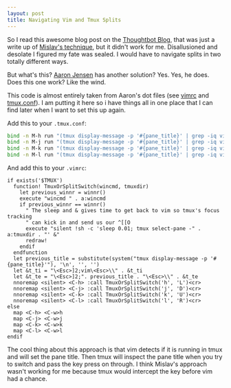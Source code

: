 ```yaml
---
layout: post
title: Navigating Vim and Tmux Splits
---
```


So I read this awesome blog post on the [Thoughtbot Blog](http://robots.thoughtbot.com/post/53022241323/seamlessly-navigate-vim-and-tmux-splits), that was just a write up of [Mislav's technique](https://gist.github.com/mislav/5189704), but it didn't work for me. Disallusioned and desolate I figured my fate was sealed. I would have to navigate splits in two totally different ways.

But what's this? [Aaron Jensen](https://github.com/aaronjensen) has another solution? Yes. Yes, he does. Does this one work? Like the wind.

This code is almost entirely taken from Aaron's dot files (see [vimrc](https://github.com/aaronjensen/vimfiles/blob/66b7da914b403c7885db87123068c1f7dc71c0eb/vimrc#L468-L502) and [tmux.conf](https://github.com/aaronjensen/dotfiles/blob/ebfacc5fba0eca45c592e465e6ed211350a4bce2/tmux.conf#L103-L109)). I am putting it here so i have things all in one place that I can find later when I want to set this up again.

Add this to your `.tmux.conf`:

```bash
bind -n M-h run "(tmux display-message -p '#{pane_title}' | grep -iq vim && tmux send-keys M-h) || tmux select-pane -L"
bind -n M-j run "(tmux display-message -p '#{pane_title}' | grep -iq vim && tmux send-keys M-j) || tmux select-pane -D"
bind -n M-k run "(tmux display-message -p '#{pane_title}' | grep -iq vim && tmux send-keys M-k) || tmux select-pane -U"
bind -n M-l run "(tmux display-message -p '#{pane_title}' | grep -iq vim && tmux send-keys M-l) || tmux select-pane -R"
```

And add this to your `.vimrc`:

```
if exists('$TMUX')
  function! TmuxOrSplitSwitch(wincmd, tmuxdir)
    let previous_winnr = winnr()
    execute "wincmd " . a:wincmd
    if previous_winnr == winnr()
      " The sleep and & gives time to get back to vim so tmux's focus tracking
      " can kick in and send us our ^[[O
      execute "silent !sh -c 'sleep 0.01; tmux select-pane -" . a:tmuxdir . "' &"
      redraw!
    endif
  endfunction
  let previous_title = substitute(system("tmux display-message -p '#{pane_title}'"), '\n', '', '')
  let &t_ti = "\<Esc>]2;vim\<Esc>\\" . &t_ti
  let &t_te = "\<Esc>]2;". previous_title . "\<Esc>\\" . &t_te
  nnoremap <silent> <C-h> :call TmuxOrSplitSwitch('h', 'L')<cr>
  nnoremap <silent> <C-j> :call TmuxOrSplitSwitch('j', 'D')<cr>
  nnoremap <silent> <C-k> :call TmuxOrSplitSwitch('k', 'U')<cr>
  nnoremap <silent> <C-l> :call TmuxOrSplitSwitch('l', 'R')<cr>
else
  map <C-h> <C-w>h
  map <C-j> <C-w>j
  map <C-k> <C-w>k
  map <C-l> <C-w>l
endif
```

The cool thing about this approach is that vim detects if it is running in tmux and will set the pane title. Then tmux will inspect the pane title when you try to switch and pass the key press on through. I think Mislav's approach wasn't working for me because tmux would intercept the key before vim had a chance.

